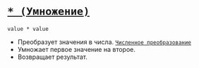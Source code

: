 # [`* (Умножение)`](../index.md)

`value * value`

- Преобразует значения в числа. [`Численное преобразование`](<../Общее/Преобразование (численное).md>)
- Умножает первое значение на второе.
- Возвращает результат.
